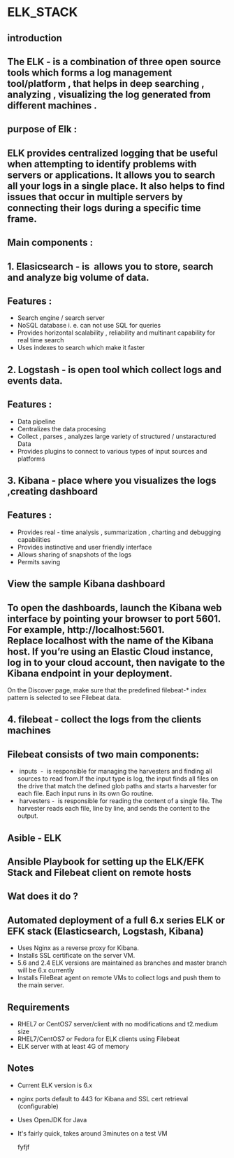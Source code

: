 # ELK_STACK 








## introduction







## The ELK - is a combination of three  open source  tools which forms a log management tool/platform , that helps in deep searching , analyzing ,  visualizing the log generated from different machines .


## purpose of Elk :
## ELK provides centralized logging that be useful when attempting to identify problems with servers or applications. It allows you to search all your logs in a single place. It also helps to find issues that occur in multiple servers by connecting their logs during a specific time frame. 

## Main components :






## 1. Elasicsearch -  is  allows you to store, search and analyze big volume of data. 

## Features :

* Search engine / search server
* NoSQL database i. e. can not use SQL for queries 
* Provides horizontal  scalability , reliability  and  multinant  capability  for real time search
* Uses indexes  to search  which make it   faster






## 2. Logstash - is  open tool which collect logs and events data.

## Features :
* Data pipeline
* Centralizes the data   procesing
* Collect , parses , analyzes large variety of structured / unstaractured  Data 
* Provides plugins to connect to various types of input sources and platforms






## 3. Kibana - place where you visualizes   the logs ,creating dashboard

## Features :

* Provides real - time analysis , summarization , charting  and debugging capabilities 
* Provides instinctive and user friendly interface
* Allows sharing of snapshots of the logs
* Permits saving

## View the sample Kibana dashboard







## To open the dashboards, launch the Kibana web interface by pointing your browser to port 5601. For example, http://localhost:5601. Replace localhost with the name of the Kibana host. If you’re using an Elastic Cloud instance, log in to your cloud account, then navigate to the Kibana endpoint in your deployment.
On the Discover page, make sure that the predefined filebeat-* index pattern is selected to see Filebeat data.

## 4. filebeat  - collect the logs from the clients machines



##  Filebeat consists of two main components:




*  inputs  -  is responsible for managing the harvesters and finding all sources to read from.If the input type is log, the input finds all files on the drive that match the defined glob paths and starts a harvester for each file. Each input runs in its own Go routine.
*  harvesters  -  is responsible for reading the content of a single file. The harvester reads each file, line by line, and sends the content to the output. 


## Asible - ELK






## Ansible Playbook for setting up the ELK/EFK Stack and Filebeat client on remote hosts

## Wat does it do ? 

## Automated deployment of a full 6.x series ELK or EFK stack (Elasticsearch, Logstash, Kibana)




* Uses Nginx as a reverse proxy for Kibana.
* Installs SSL certificate on the server VM.
* 5.6 and 2.4 ELK versions are maintained as branches and master branch will be 6.x currently
* Installs FileBeat agent on remote VMs to collect logs and push them to the main server.

## Requirements 

* RHEL7 or CentOS7 server/client with no modifications and t2.medium size
* RHEL7/CentOS7 or Fedora for ELK clients using Filebeat
* ELK server with at least 4G of memory


## Notes
* Current ELK version is 6.x
* nginx ports default to 443 for Kibana and SSL cert retrieval (configurable)
* Uses OpenJDK for Java
*  It's fairly quick, takes around 3minutes on a test VM
	 
     fyfjf


